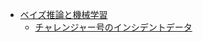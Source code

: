 - [ベイズ推論と機械学習](https://courses.wshito.com/semi2/2019-bayes-AI/)
  - [チャレンジャー号のインシデントデータ](https://raw.githubusercontent.com/CamDavidsonPilon/Probabilistic-Programming-and-Bayesian-Methods-for-Hackers/master/Chapter2_MorePyMC/data/challenger_data.csv)
